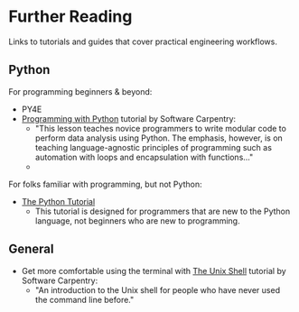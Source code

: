 # Further Reading
Links to tutorials and guides that cover practical engineering workflows.

## Python
For programming beginners & beyond:
- PY4E
 - [Programming with Python](https://swcarpentry.github.io/python-novice-inflammation/) tutorial by Software Carpentry: 
	 - "This lesson teaches novice programmers to write modular code to perform data analysis using Python. The emphasis, however, is on teaching language-agnostic principles of programming such as automation with loops and encapsulation with functions..."
	 - 
For folks familiar with programming, but not Python:
 - [The Python Tutorial](https://docs.python.org/3/tutorial/index.html)
	 -  This tutorial is designed for programmers that are new to the Python language, not beginners who are new to programming.
## General
- Get more comfortable using the terminal with [The Unix Shell](https://swcarpentry.github.io/shell-novice/) tutorial by Software Carpentry:
	- "An introduction to the Unix shell for people who have never used the command line before."